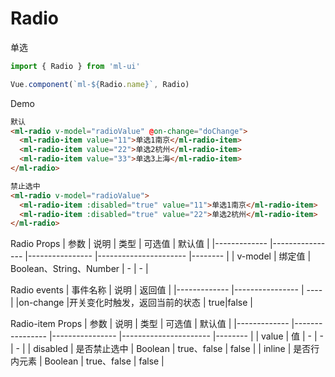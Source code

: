 # Radio

单选
```js
import { Radio } from 'ml-ui'

Vue.component(`ml-${Radio.name}`, Radio)
```

Demo

```html
默认
<ml-radio v-model="radioValue" @on-change="doChange">
  <ml-radio-item value="11">单选1南京</ml-radio-item>
  <ml-radio-item value="22">单选2杭州</ml-radio-item>
  <ml-radio-item value="33">单选3上海</ml-radio-item>
</ml-radio>

禁止选中
<ml-radio v-model="radioValue">
  <ml-radio-item :disabled="true" value="11">单选1南京</ml-radio-item>
  <ml-radio-item :disabled="true" value="22">单选2杭州</ml-radio-item>
</ml-radio>
```
Radio Props
| 参数          | 说明            | 类型            | 可选值                 | 默认值   |
|-------------  |---------------- |---------------- |---------------------- |-------- |
| v-model         | 绑定值		  | Boolean、String、Number  | - | - |


Radio events
| 事件名称          | 说明            | 返回值 |
|-------------  |---------------- | ---- |
|on-change	  |开关变化时触发，返回当前的状态	 | true|false |

Radio-item Props
| 参数          | 说明            | 类型            | 可选值                 | 默认值   |
|-------------  |---------------- |---------------- |---------------------- |-------- |
| value         | 值	  | -  | - | - |
| disabled         | 是否禁止选中	  | Boolean  |  true、false  | false |
| inline         | 是否行内元素	  | Boolean  |  true、false | false |
